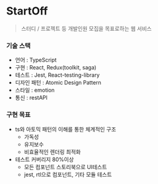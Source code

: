 # StartOff

> 스터디 / 프로젝트 등 개발인원 모집을 목표로하는 웹 서비스

### 기술 스택

- 언어 : TypeScript
- 구현 : React, Redux(toolkit, saga)
- 테스트 : Jest, React-testing-library
- 디자인 패턴 : Atomic Design Pattern
- 스타일 : emotion
- 통신 : restAPI

### 구현 목표

- ts와 아토믹 패턴의 이해를 통한 체계적인 구조
  - 가독성
  - 유지보수
  - 비효율적인 렌더링 최적화
- 테스트 커버리지 80%이상
  - 모든 컴포넌트 스토리북으로 UI테스트
  - jest, rtl으로 컴포넌트, 기타 모듈 테스트
